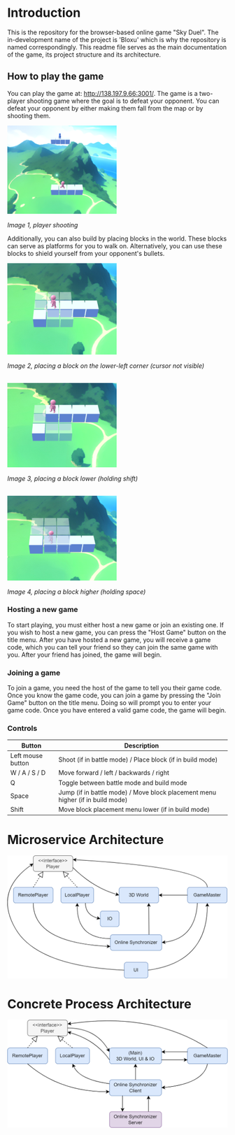 # Introduction
This is the repository for the browser-based online game "Sky Duel". The in-development name of the project is 'Bloxu' which is why the repository is named correspondingly. This readme file serves as the main documentation of the game, its project structure and its architecture.

## How to play the game
You can play the game at: http://138.197.9.66:3001/. The game is a two-player shooting game where the goal is to defeat your opponent. You can defeat your opponent by either making them fall from the map or by shooting them.

<img styles="margin:auto" src="docs/promo_images/shooting.png" width="250">

*Image 1, player shooting*

Additionally, you can also build by placing blocks in the world. These blocks can serve as platforms for you to walk on. Alternatively, you can use these blocks to shield yourself from your opponent's bullets.

<img styles="margin:auto" src="docs/promo_images/building.png" width="250">

*Image 2, placing a block on the lower-left corner (cursor not visible)*

<br />
<img styles="margin:auto" src="docs/promo_images/building_down.png" width="250">

*Image 3, placing a block lower (holding shift)*

<br />
<img styles="margin:auto" src="docs/promo_images/building_up.png" width="250">

*Image 4, placing a block higher (holding space)*

### Hosting a new game
To start playing, you must either host a new game or join an existing one. If you wish to host a new game, you can press the "Host Game" button on the title menu. After you have hosted a new game, you will receive a game code, which you can tell your friend so they can join the same game with you. After your friend has joined, the game will begin.

### Joining a game
To join a game, you need the host of the game to tell you their game code. Once you know the game code, you can join a game by pressing the "Join Game" button on the title menu. Doing so will prompt you to enter your game code. Once you have entered a valid game code, the game will begin.

### Controls
| Button  | Description |
| ------------- | ------------- |
| Left mouse button  | Shoot (if in battle mode) / Place block (if in build mode)  |
| W / A / S / D  | Move forward / left / backwards / right  |
| Q  | Toggle between battle mode and build mode  |
| Space  | Jump (if in battle mode) / Move block placement menu higher (if in build mode) |
| Shift  | Move block placement menu lower (if in build mode) |

# Microservice Architecture
![alt text](docs/service_architecture.png)

# Concrete Process Architecture
![alt text](docs/process_architecture.png)